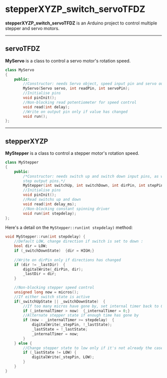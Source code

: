 # stepperXYZP_switch_servoTFDZ

**stepperXYZP_switch_servoTFDZ** is an Arduino project to control multiple stepper and servo motors.

---

## servoTFDZ 

**MyServo** is a class to control a servo motor's rotation speed.
```c++
class MyServo
{
    public:
        //Constructor: needs Servo object, speed input pin and servo output pin
        MyServo(Servo servo, int readPin, int servoPin);
        //Initialise pins
        void pinInit();
        //Non-blocking read potentiometer for speed control
        void read(int delay);
        //Write on output pin only if value has changed
        void run();
};

```

---

## stepperXYZP

**MyStepper** is a class to control a stepper motor's rotation speed.
```c++
class MyStepper
{
    public:
        /*Constructor: needs switch up and switch down input pins, as well as the stepper's direction and
        step output pins.*/
        MyStepper(int switchUp, int switchDown, int dirPin, int stepPin);
        //Initialise pins
        void pinInit();
        //Read switchs up and down
        void read(int delay_ms);
        //Non-blocking constant spinning driver
        void run(int stepdelay);
};
```
Here's a detail on the ```MyStepper::run(int stepdelay)``` method:
```c++
void MyStepper::run(int stepdelay) {
    //Default LOW, change direction if switch is set to down :
    bool dir = LOW;
    if (_switchDownState)  {dir = HIGH;}
    
    //Write on dirPin only if directions has changed
    if (dir != _lastDir)  {
        digitalWrite(_dirPin, dir);
        _lastDir = dir;
    }

    //Non-blocking stepper speed control
    unsigned long now = micros();
    //If either switch state is active
    if(_switchUpState || _switchDownState)  {
        //If too many micros have gone by, set internal timer back to 0
        if (_internalTimer > now)  {_internalTimer = 0;}
        //Alternate stepper state if enough time has gone by
        if (now - _internalTimer >= stepdelay)  {
            digitalWrite(_stepPin, !_lastState);
            _lastState = !_lastState;
            _internalTimer = now;
        }
    } else {
        //Change stepper state to low only if it's not already the case
        if (_lastState != LOW) {
            digitalWrite(_stepPin, LOW);
        }
    }
}

```
